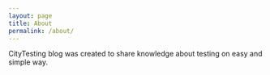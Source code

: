 ```yaml
---
layout: page
title: About
permalink: /about/
---
```


CityTesting blog was created to share knowledge about testing on easy and simple way. 
